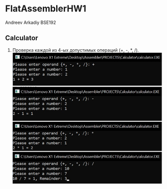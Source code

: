 # FlatAssemblerHW1
Andreev Arkadiy BSE192

## Calculator
1) Проверка каждой из 4-ых допустимых операций (+, -, *, /).
![](https://github.com/agandreev/FlatAssemblerHW1/blob/master/Calculator/plus.jpg?raw=true)
![](https://github.com/agandreev/FlatAssemblerHW1/blob/master/Calculator/minus.jpg?raw=true)
![](https://github.com/agandreev/FlatAssemblerHW1/blob/master/Calculator/multiplication.jpg?raw=true)
![](https://github.com/agandreev/FlatAssemblerHW1/blob/master/Calculator/division.jpg?raw=true)

